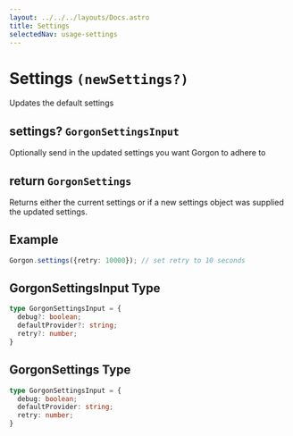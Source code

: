 ```yaml
---
layout: ../../../layouts/Docs.astro
title: Settings
selectedNav: usage-settings
---
```


# Settings `(newSettings?)`
Updates the default settings 

## settings? `GorgonSettingsInput`
Optionally send in the updated settings you want Gorgon to adhere to

## return `GorgonSettings`
Returns either the current settings or if a new settings object was supplied the updated settings.

## Example
```typescript
Gorgon.settings({retry: 10000}); // set retry to 10 seconds
```

## GorgonSettingsInput Type
```typescript
type GorgonSettingsInput = {
  debug?: boolean;
  defaultProvider?: string;
  retry?: number;
}
```

## GorgonSettings Type
```typescript
type GorgonSettingsInput = {
  debug: boolean;
  defaultProvider: string;
  retry: number;
}
```
